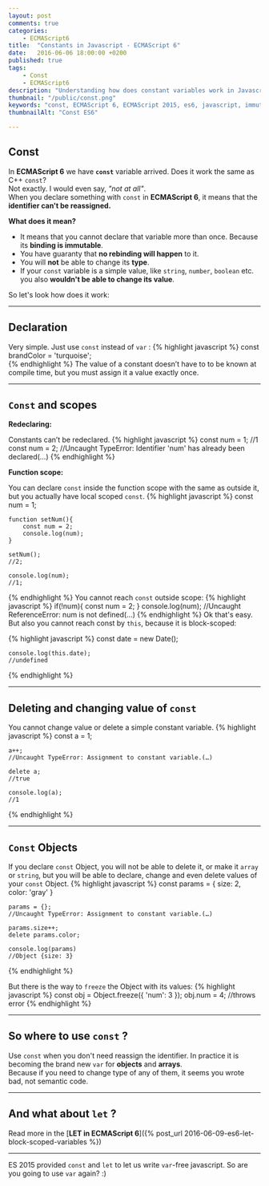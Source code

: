 ```yaml
---
layout: post
comments: true
categories:
    - ECMAScript6
title:  "Constants in Javascript - ECMAScript 6"
date:   2016-06-06 18:00:00 +0200
published: true
tags: 
    - Const
    - ECMAScript6
description: "Understanding how does constant variables work in Javascript ECMAScript 6. Immutable variables in Javascript"
thumbnail: "/public/const.png"
keywords: "const, ECMAScript 6, ECMAScript 2015, es6, javascript, immutable variables, constant"
thumbnailAlt: "Const ES6"

---
```


## Const

In **ECMAScript 6** we have **`const`** variable arrived. Does it work the same as C++ `const`? <br/>
Not exactly. I would even say, <i>"not at all"</i>.<br/>
When you declare something with `const` in **ECMAScript 6**, it means that the **identifier can't be reassigned.** <br/>

**What does it mean?** <br/><!--more-->

 - It means that you cannot declare that variable more than once. Because its **binding is immutable**. <br/>
 - You have guaranty that **no rebinding will happen** to it. <br/>
 - You will **not** be able to change its **type**.<br/>
 - If your `const` variable is a simple value, like `string`, `number`, `boolean` etc. you also **wouldn't be able to change its value**.<br/>
 
So let's look how does it work:  

___

## Declaration

Very simple. Just use `const` instead of `var` :
{% highlight javascript %}
    const brandColor = 'turquoise';  
{% endhighlight %}
The value of a constant doesn’t have to to be known at compile time, but you must assign it a value exactly once.

___

## `Const` and scopes

**Redeclaring:**

Constants can’t be redeclared. 
{% highlight javascript %}
    const num = 1;
    //1
    const num = 2;
    //Uncaught TypeError: Identifier 'num' has already been declared(…)
{% endhighlight %}

**Function scope:**

You can declare `const` inside the function scope with the same as outside it, but you actually have local scoped `const`.
{% highlight javascript %}
    const num = 1;
    
    function setNum(){
        const num = 2;
        console.log(num);
    }
    
    setNum();
    //2;
    
    console.log(num);
    //1;
{% endhighlight %}
You cannot reach `const` outside scope:
{% highlight javascript %}
    if(!num){
        const num = 2;
    }
    console.log(num);
    //Uncaught ReferenceError: num is not defined(…)
{% endhighlight %}
Ok that's easy. But also you cannot reach const by `this`, because it is block-scoped:
 
{% highlight javascript %}
    const date = new Date();
    
    console.log(this.date);
    //undefined
{% endhighlight %}
___

## Deleting and changing value of `const`

You cannot change value or delete a simple constant variable.
{% highlight javascript %}
    const a = 1;
    
    a++;
    //Uncaught TypeError: Assignment to constant variable.(…)
    
    delete a;
    //true
    
    console.log(a);
    //1
{% endhighlight %}
___

## `Const` Objects

If you declare `const` Object, you will not be able to delete it, or make it `array` or `string`, but you will be able to declare, change and even delete values of your `const` Object.
{% highlight javascript %}
    const params = {
        size: 2,
        color: 'gray'
    }
    
    params = {};
    //Uncaught TypeError: Assignment to constant variable.(…)
    
    params.size++;
    delete params.color;
    
    console.log(params)
    //Object {size: 3}
{% endhighlight %}

But there is the way to `freeze` the Object with its values:
{% highlight javascript %}
    const obj = Object.freeze({
        'num': 3
    });
    obj.num = 4; //throws error
{% endhighlight %}
___

## So where to use `const` ?

Use `const` when you don't need reassign the identifier. In practice it is becoming the brand new `var` for **objects** and **arrays**. <br/> 
Because if you need to change type of any of them, it seems you wrote bad, not semantic code.

___

## And what about `let` ?
Read more in the [**LET in ECMAScript 6**]({% post_url 2016-06-09-es6-let-block-scoped-variables %})

___

ES 2015 provided `const` and `let` to let us write `var`-free javascript. So are you going to use `var` again? :) 


